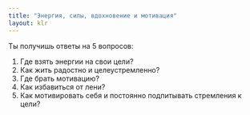 ```yaml
---
title: "Энергия, силы, вдохновение и мотивация"
layout: klr
---
```


Ты получишь ответы на 5 вопросов:

1. Где взять энергии на свои цели?
2. Как жить радостно и целеустремленно?
3. Где брать мотивацию?
4. Как избавиться от лени?
5. Как мотивировать себя и постоянно подпитывать стремления к цели?
